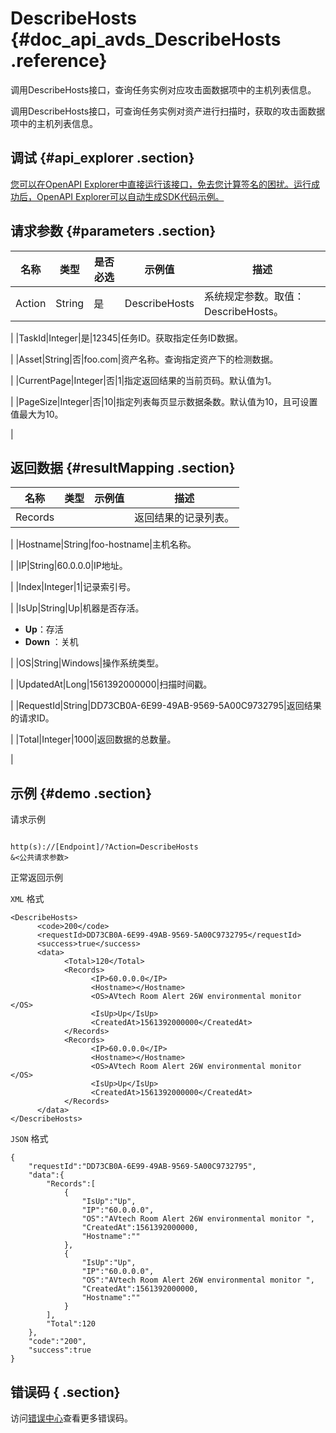 # DescribeHosts {#doc_api_avds_DescribeHosts .reference}

调用DescribeHosts接口，查询任务实例对应攻击面数据项中的主机列表信息。

调用DescribeHosts接口，可查询任务实例对资产进行扫描时，获取的攻击面数据项中的主机列表信息。

## 调试 {#api_explorer .section}

[您可以在OpenAPI Explorer中直接运行该接口，免去您计算签名的困扰。运行成功后，OpenAPI Explorer可以自动生成SDK代码示例。](https://api.aliyun.com/#product=avds&api=DescribeHosts&type=RPC&version=2017-11-29)

## 请求参数 {#parameters .section}

|名称|类型|是否必选|示例值|描述|
|--|--|----|---|--|
|Action|String|是|DescribeHosts|系统规定参数。取值：DescribeHosts。

 |
|TaskId|Integer|是|12345|任务ID。获取指定任务ID数据。

 |
|Asset|String|否|foo.com|资产名称。查询指定资产下的检测数据。

 |
|CurrentPage|Integer|否|1|指定返回结果的当前页码。默认值为1。

 |
|PageSize|Integer|否|10|指定列表每页显示数据条数。默认值为10，且可设置值最大为10。

 |

## 返回数据 {#resultMapping .section}

|名称|类型|示例值|描述|
|--|--|---|--|
|Records| | |返回结果的记录列表。

 |
|Hostname|String|foo-hostname|主机名称。

 |
|IP|String|60.0.0.0|IP地址。

 |
|Index|Integer|1|记录索引号。

 |
|IsUp|String|Up|机器是否存活。

 -   **Up**：存活
-   **Down** ：关机

 |
|OS|String|Windows|操作系统类型。

 |
|UpdatedAt|Long|1561392000000|扫描时间戳。

 |
|RequestId|String|DD73CB0A-6E99-49AB-9569-5A00C9732795|返回结果的请求ID。

 |
|Total|Integer|1000|返回数据的总数量。

 |

## 示例 {#demo .section}

请求示例

``` {#request_demo}

http(s)://[Endpoint]/?Action=DescribeHosts
&<公共请求参数>

```

正常返回示例

`XML` 格式

``` {#xml_return_success_demo}
<DescribeHosts>
	  <code>200</code>
	  <requestId>DD73CB0A-6E99-49AB-9569-5A00C9732795</requestId>
	  <success>true</success>
	  <data>
		    <Total>120</Total>
		    <Records>
			      <IP>60.0.0.0</IP>
			      <Hostname></Hostname>
			      <OS>AVtech Room Alert 26W environmental monitor </OS>
			      <IsUp>Up</IsUp>
			      <CreatedAt>1561392000000</CreatedAt>
		    </Records>
		    <Records>
			      <IP>60.0.0.0</IP>
			      <Hostname></Hostname>
			      <OS>AVtech Room Alert 26W environmental monitor </OS>
			      <IsUp>Up</IsUp>
			      <CreatedAt>1561392000000</CreatedAt>
		    </Records>
	  </data>
</DescribeHosts>
```

`JSON` 格式

``` {#json_return_success_demo}
{
	"requestId":"DD73CB0A-6E99-49AB-9569-5A00C9732795",
	"data":{
		"Records":[
			{
				"IsUp":"Up",
				"IP":"60.0.0.0",
				"OS":"AVtech Room Alert 26W environmental monitor ",
				"CreatedAt":1561392000000,
				"Hostname":""
			},
			{
				"IsUp":"Up",
				"IP":"60.0.0.0",
				"OS":"AVtech Room Alert 26W environmental monitor ",
				"CreatedAt":1561392000000,
				"Hostname":""
			}
		],
		"Total":120
	},
	"code":"200",
	"success":true
}
```

## 错误码 { .section}

访问[错误中心](https://error-center.alibabacloud.com/status/product/avds)查看更多错误码。

